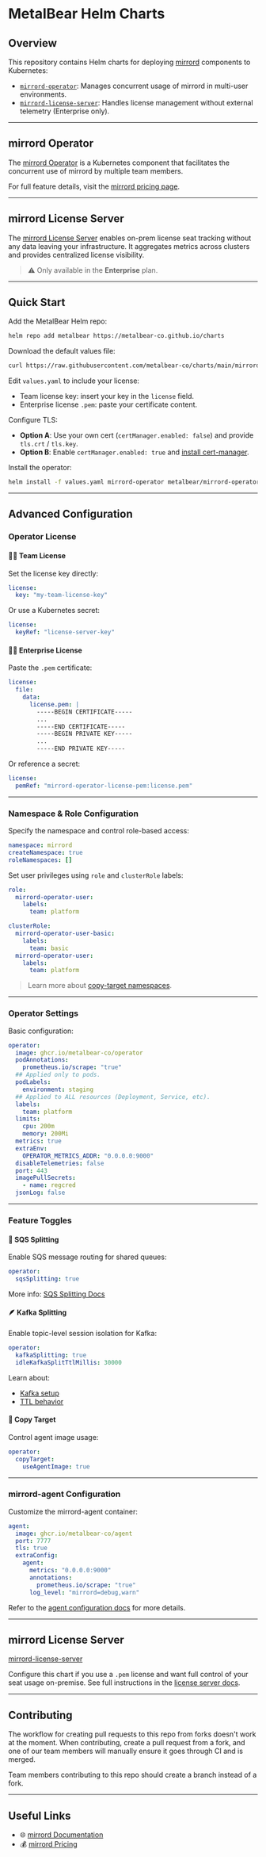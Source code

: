 # MetalBear Helm Charts

## Overview

This repository contains Helm charts for deploying [mirrord](https://metalbear.co/mirrord) components to Kubernetes:

- [`mirrord-operator`](./mirrord-operator): Manages concurrent usage of mirrord in multi-user environments.
- [`mirrord-license-server`](./mirrord-license-server): Handles license management without external telemetry (Enterprise only).

---

## mirrord Operator

The [mirrord Operator](https://metalbear.co/mirrord/docs/overview/teams/) is a Kubernetes component that facilitates the concurrent use of mirrord by multiple team members.

For full feature details, visit the [mirrord pricing page](https://metalbear.co/mirrord/pricing/).

---

## mirrord License Server

The [mirrord License Server](https://metalbear.co/mirrord/docs/managing-mirrord/license-server/) enables on-prem license seat tracking without any data leaving your infrastructure. It aggregates metrics across clusters and provides centralized license visibility.

> ⚠️ Only available in the **Enterprise** plan.

---

## Quick Start

Add the MetalBear Helm repo:

```bash
helm repo add metalbear https://metalbear-co.github.io/charts
```

Download the default values file:

```bash
curl https://raw.githubusercontent.com/metalbear-co/charts/main/mirrord-operator/values.yaml --output values.yaml
```

Edit `values.yaml` to include your license:

- Team license key: insert your key in the `license` field.
- Enterprise license `.pem`: paste your certificate content.

Configure TLS:

- **Option A**: Use your own cert (`certManager.enabled: false`) and provide `tls.crt` / `tls.key`.
- **Option B**: Enable `certManager.enabled: true` and [install cert-manager](https://cert-manager.io/docs/installation/helm/).

Install the operator:

```bash
helm install -f values.yaml mirrord-operator metalbear/mirrord-operator
```

---

## Advanced Configuration

### Operator License

#### 🧑‍💻 Team License

Set the license key directly:

```yaml
license:
  key: "my-team-license-key"
```

Or use a Kubernetes secret:

```yaml
license:
  keyRef: "license-server-key"
```

#### 🧑‍💼 Enterprise License

Paste the `.pem` certificate:

```yaml
license:
  file:
    data:
      license.pem: |
        -----BEGIN CERTIFICATE-----
        ...
        -----END CERTIFICATE-----
        -----BEGIN PRIVATE KEY-----
        ...
        -----END PRIVATE KEY-----
```

Or reference a secret:

```yaml
license:
  pemRef: "mirrord-operator-license-pem:license.pem"
```

---

### Namespace & Role Configuration

Specify the namespace and control role-based access:

```yaml
namespace: mirrord
createNamespace: true
roleNamespaces: []
```

Set user privileges using `role` and `clusterRole` labels:

```yaml
role:
  mirrord-operator-user:
    labels:
      team: platform

clusterRole:
  mirrord-operator-user-basic:
    labels:
      team: basic
  mirrord-operator-user:
    labels:
      team: platform
```

> Learn more about [copy-target namespaces](https://metalbear.co/mirrord/docs/using-mirrord/copy-target/).

---

### Operator Settings

Basic configuration:

```yaml
operator:
  image: ghcr.io/metalbear-co/operator
  podAnnotations:
    prometheus.io/scrape: "true"
  ## Applied only to pods.
  podLabels:
    environment: staging
  ## Applied to ALL resources (Deployment, Service, etc).
  labels:
    team: platform
  limits:
    cpu: 200m
    memory: 200Mi
  metrics: true
  extraEnv:
    OPERATOR_METRICS_ADDR: "0.0.0.0:9000"
  disableTelemetries: false
  port: 443
  imagePullSecrets:
    - name: regcred
  jsonLog: false
```

---

### Feature Toggles

#### 👥 SQS Splitting

Enable SQS message routing for shared queues:

```yaml
operator:
  sqsSplitting: true
```

More info: [SQS Splitting Docs](https://metalbear.co/mirrord/docs/using-mirrord/queue-splitting/#sqs-splitting)

#### 🪶 Kafka Splitting

Enable topic-level session isolation for Kafka:

```yaml
operator:
  kafkaSplitting: true
  idleKafkaSplitTtlMillis: 30000
```

Learn about:
- [Kafka setup](https://metalbear.co/mirrord/docs/using-mirrord/queue-splitting/#kafka-splitting)
- [TTL behavior](https://github.com/metalbear-co/charts/tree/main/mirrord-operator#sqs-queue-splitting)

#### 📝 Copy Target

Control agent image usage:

```yaml
operator:
  copyTarget:
    useAgentImage: true
```

---

### mirrord-agent Configuration

Customize the mirrord-agent container:

```yaml
agent:
  image: ghcr.io/metalbear-co/agent
  port: 7777
  tls: true
  extraConfig:
    agent:
      metrics: "0.0.0.0:9000"
      annotations:
        prometheus.io/scrape: "true"
      log_level: "mirrord=debug,warn"
```

Refer to the [agent configuration docs](https://metalbear.co/mirrord/docs/reference/configuration/#root-agent) for more details.

---

## mirrord License Server

[mirrord-license-server](./mirrord-license-server)

Configure this chart if you use a `.pem` license and want full control of your seat usage on-premise. See full instructions in the [license server docs](https://metalbear.co/mirrord/docs/managing-mirrord/license-server/).

---
## Contributing

The workflow for creating pull requests to this repo from forks doesn't work at the moment. When contributing, create a pull request from a fork, and one of our team members will manually ensure it goes through CI and is merged.

Team members contributing to this repo should create a branch instead of a fork.

---

## Useful Links

- 🌐 [mirrord Documentation](https://metalbear.co/mirrord/docs/overview/introduction/)
- 💰 [mirrord Pricing](https://metalbear.co/mirrord/pricing/)
